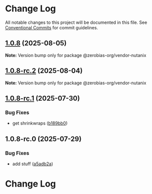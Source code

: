 # Change Log

All notable changes to this project will be documented in this file.
See [Conventional Commits](https://conventionalcommits.org) for commit guidelines.

## [1.0.8](https://github.com/zerobias-org/vendor/compare/@zerobias-org/vendor-nutanix@1.0.8-rc.2...@zerobias-org/vendor-nutanix@1.0.8) (2025-08-05)

**Note:** Version bump only for package @zerobias-org/vendor-nutanix





## [1.0.8-rc.2](https://github.com/zerobias-org/vendor/compare/@zerobias-org/vendor-nutanix@1.0.8-rc.1...@zerobias-org/vendor-nutanix@1.0.8-rc.2) (2025-08-04)

**Note:** Version bump only for package @zerobias-org/vendor-nutanix





## [1.0.8-rc.1](https://github.com/zerobias-org/vendor/compare/@zerobias-org/vendor-nutanix@1.0.8-rc.0...@zerobias-org/vendor-nutanix@1.0.8-rc.1) (2025-07-30)


### Bug Fixes

* get shrinkwraps ([b189bb0](https://github.com/zerobias-org/vendor/commit/b189bb0cf53ad66427530ccc0eab7824527942d3))





## 1.0.8-rc.0 (2025-07-29)


### Bug Fixes

* add stuff ([a5adb2a](https://github.com/zerobias-org/vendor/commit/a5adb2aecd0670c42e9077affecb6a047bf30fc6))





# Change Log
